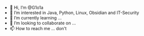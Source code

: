 - 👋 Hi, I’m @G1o1a
- 👀 I’m interested in Java, Python, Linux, Obsidian and IT-Security
- 🌱 I’m currently learning ...
- 💞️ I’m looking to collaborate on ...
- 📫 How to reach me ... don't

<!---
G1o1a/G1o1a is a ✨ special ✨ repository because its `README.md` (this file) appears on your GitHub profile.
You can click the Preview link to take a look at your changes.
--->
